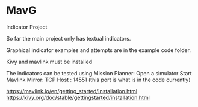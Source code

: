 # MavG
 Indicator Project

So far the main project only has textual indicators. 

Graphical indicator examples and attempts are in the example code folder.

Kivy and mavlink must be installed

The indicators can be tested using Mission Planner:
 Open a simulator 
 Start Mavlink Mirror:
  TCP Host : 14551 (this port is what is in the code currently)

https://mavlink.io/en/getting_started/installation.html
https://kivy.org/doc/stable/gettingstarted/installation.html
